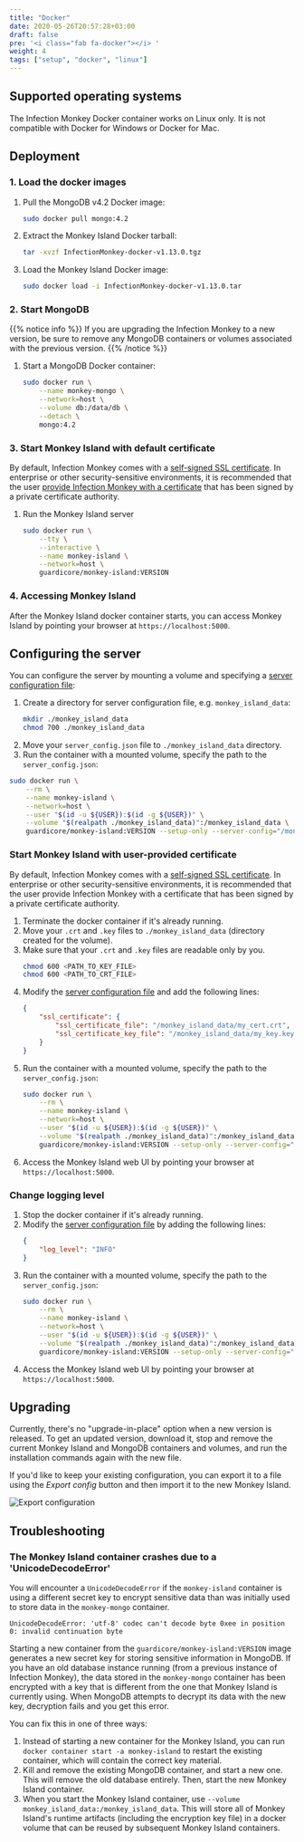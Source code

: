 ```yaml
---
title: "Docker"
date: 2020-05-26T20:57:28+03:00
draft: false
pre: '<i class="fab fa-docker"></i> '
weight: 4
tags: ["setup", "docker", "linux"]
---
```


## Supported operating systems

The Infection Monkey Docker container works on Linux only. It is not compatible with Docker for Windows or Docker for Mac.

## Deployment

### 1. Load the docker images
1. Pull the MongoDB v4.2 Docker image:

    ```bash
    sudo docker pull mongo:4.2
    ```

1. Extract the Monkey Island Docker tarball:

    ```bash
    tar -xvzf InfectionMonkey-docker-v1.13.0.tgz
    ```

1. Load the Monkey Island Docker image:

    ```bash
    sudo docker load -i InfectionMonkey-docker-v1.13.0.tar
    ```

### 2. Start MongoDB
{{% notice info %}}
If you are upgrading the Infection Monkey to a new version, be sure to remove
any MongoDB containers or volumes associated with the previous version.
{{% /notice %}}

1. Start a MongoDB Docker container:

    ```bash
    sudo docker run \
        --name monkey-mongo \
        --network=host \
        --volume db:/data/db \
        --detach \
        mongo:4.2
    ```

### 3. Start Monkey Island with default certificate

By default, Infection Monkey comes with a [self-signed SSL certificate](https://aboutssl.org/what-is-self-sign-certificate/). In
enterprise or other security-sensitive environments, it is recommended that the
user [provide Infection Monkey with a
certificate](#start-monkey-island-with-user-provided-certificate) that has
been signed by a private certificate authority.

1. Run the Monkey Island server
    ```bash
    sudo docker run \
        --tty \
        --interactive \
        --name monkey-island \
        --network=host \
        guardicore/monkey-island:VERSION
    ```

### 4. Accessing Monkey Island

After the Monkey Island docker container starts, you can access Monkey Island by pointing your browser at `https://localhost:5000`.

## Configuring the server

You can configure the server by mounting a volume and specifying a
 [server configuration file](../../reference/server_configuration):

1. Create a directory for server configuration file, e.g. `monkey_island_data`:
    ```bash
    mkdir ./monkey_island_data
    chmod 700 ./monkey_island_data
    ```
1. Move your `server_config.json` file to `./monkey_island_data` directory.
1. Run the container with a mounted volume, specify the path to the `server_config.json`:
```bash
sudo docker run \
    --rm \
    --name monkey-island \
    --network=host \
    --user "$(id -u ${USER}):$(id -g ${USER})" \
    --volume "$(realpath ./monkey_island_data)":/monkey_island_data \
    guardicore/monkey-island:VERSION --setup-only --server-config="/monkey_island_data/server_config.json"
```

### Start Monkey Island with user-provided certificate

By default, Infection Monkey comes with a [self-signed SSL
certificate](https://aboutssl.org/what-is-self-sign-certificate/). In
enterprise or other security-sensitive environments, it is recommended that the
user provide Infection Monkey with a certificate that has been signed by a
private certificate authority.

1. Terminate the docker container if it's already running.
1. Move your `.crt` and `.key` files to `./monkey_island_data` (directory created for the volume).
1. Make sure that your `.crt` and `.key` files are readable only by you.
    ```bash
    chmod 600 <PATH_TO_KEY_FILE>
    chmod 600 <PATH_TO_CRT_FILE>
    ```
1. Modify the [server configuration file](../../reference/server_configuration) and add the following lines:
    ```json
    {
        "ssl_certificate": {
            "ssl_certificate_file": "/monkey_island_data/my_cert.crt",
            "ssl_certificate_key_file": "/monkey_island_data/my_key.key"
        }
    }
    ```
1. Run the container with a mounted volume, specify the path to the `server_config.json`:
    ```bash
    sudo docker run \
        --rm \
        --name monkey-island \
        --network=host \
        --user "$(id -u ${USER}):$(id -g ${USER})" \
        --volume "$(realpath ./monkey_island_data)":/monkey_island_data \
        guardicore/monkey-island:VERSION --setup-only --server-config="/monkey_island_data/server_config.json"
    ```
1. Access the Monkey Island web UI by pointing your browser at
   `https://localhost:5000`.

### Change logging level

1. Stop the docker container if it's already running.
1. Modify the [server configuration file](../../reference/server_configuration) by adding the following lines:
    ```json
    {
        "log_level": "INFO"
    }
    ```
1. Run the container with a mounted volume, specify the path to the `server_config.json`:
    ```bash
    sudo docker run \
        --rm \
        --name monkey-island \
        --network=host \
        --user "$(id -u ${USER}):$(id -g ${USER})" \
        --volume "$(realpath ./monkey_island_data)":/monkey_island_data \
        guardicore/monkey-island:VERSION --setup-only --server-config="/monkey_island_data/server_config.json"
    ```
1. Access the Monkey Island web UI by pointing your browser at
   `https://localhost:5000`.

## Upgrading

Currently, there's no "upgrade-in-place" option when a new version is released.
To get an updated version, download it, stop and remove the current Monkey
Island and MongoDB containers and volumes, and run the installation commands
again with the new file.

If you'd like to keep your existing configuration, you can export it to a file
using the *Export config* button and then import it to the new Monkey Island.

![Export configuration](../../images/setup/export-configuration.png "Export configuration")

## Troubleshooting

### The Monkey Island container crashes due to a 'UnicodeDecodeError'

You will encounter a `UnicodeDecodeError` if the `monkey-island` container is
using a different secret key to encrypt sensitive data than was initially used
to store data in the `monkey-mongo` container.

```
UnicodeDecodeError: 'utf-8' codec can't decode byte 0xee in position 0: invalid continuation byte
```

Starting a new container from the `guardicore/monkey-island:VERSION` image
generates a new secret key for storing sensitive information in MongoDB. If you
have an old database instance running (from a previous instance of Infection
Monkey), the data stored in the `monkey-mongo` container has been encrypted
with a key that is different from the one that Monkey Island is currently
using. When MongoDB attempts to decrypt its data with the new key, decryption
fails and you get this error.

You can fix this in one of three ways:
1. Instead of starting a new container for the Monkey Island, you can run `docker container start -a monkey-island` to restart the existing container, which will contain the correct key material.
1. Kill and remove the existing MongoDB container, and start a new one. This will remove the old database entirely. Then, start the new Monkey Island container.
1. When you start the Monkey Island container, use `--volume
   monkey_island_data:/monkey_island_data`. This will store all of Monkey
   Island's runtime artifacts (including the encryption key file) in a docker
   volume that can be reused by subsequent Monkey Island containers.

